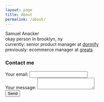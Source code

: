```yaml
---
layout: page
title: About
permalink: /about/
---
```


Samuel Anacker<br />
okay person in brooklyn, ny<br />
currently: senior product manager at [dormify](https://www.dormify.com)<br />
previously: ecommerce manager at [greats](https://www.greats.com)

### Contact me

<!-- modify this form HTML and place wherever you want your form -->

<form
  action="https://formspree.io/xyynkkqk"
  method="POST"
>
  <label>
    Your email:
    <input type="text" name="_replyto">
  </label>
  <br />
  <label>
    Your message:
    <textarea name="message"></textarea>
  </label>

  <!-- your other form fields go here -->
<br />
  <button type="submit">Send</button>
</form>